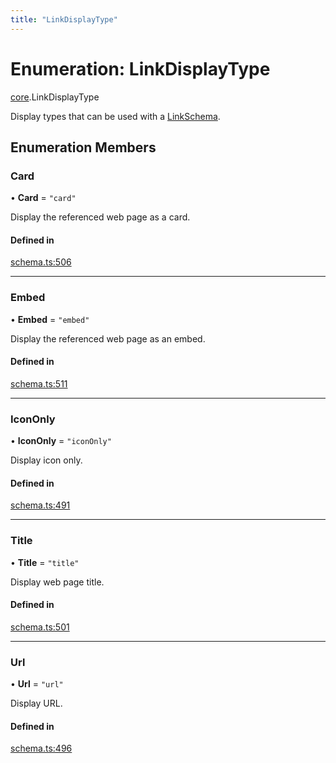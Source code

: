 ```yaml
---
title: "LinkDisplayType"
---
```

# Enumeration: LinkDisplayType

[core](../modules/core.md).LinkDisplayType

Display types that can be used with a [LinkSchema](../interfaces/core.LinkSchema.md).

## Enumeration Members

### Card

• **Card** = ``"card"``

Display the referenced web page as a card.

#### Defined in

[schema.ts:506](https://github.com/coda/packs-sdk/blob/main/schema.ts#L506)

___

### Embed

• **Embed** = ``"embed"``

Display the referenced web page as an embed.

#### Defined in

[schema.ts:511](https://github.com/coda/packs-sdk/blob/main/schema.ts#L511)

___

### IconOnly

• **IconOnly** = ``"iconOnly"``

Display icon only.

#### Defined in

[schema.ts:491](https://github.com/coda/packs-sdk/blob/main/schema.ts#L491)

___

### Title

• **Title** = ``"title"``

Display web page title.

#### Defined in

[schema.ts:501](https://github.com/coda/packs-sdk/blob/main/schema.ts#L501)

___

### Url

• **Url** = ``"url"``

Display URL.

#### Defined in

[schema.ts:496](https://github.com/coda/packs-sdk/blob/main/schema.ts#L496)
